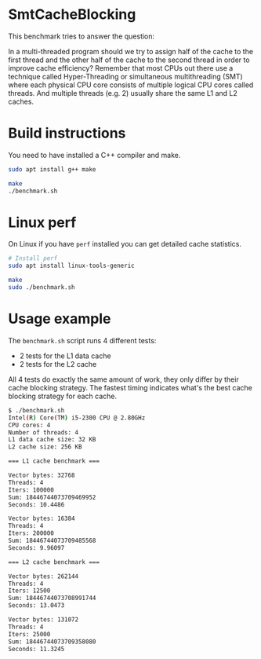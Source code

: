 # SmtCacheBlocking

This benchmark tries to answer the question:

In a multi-threaded program should we try to assign half of the cache
to the first thread and the other half of the cache to the second thread
in order to improve cache efficiency? Remember that most CPUs out there
use a technique called Hyper-Threading or simultaneous multithreading
(SMT) where each physical CPU core consists of multiple logical CPU cores
called threads. And multiple threads (e.g. 2) usually share the same L1
and L2 caches.

# Build instructions

You need to have installed a C++ compiler and make.

```bash
sudo apt install g++ make

make
./benchmark.sh
```

# Linux perf

On Linux if you have ```perf``` installed you can get detailed
cache statistics.

```bash
# Install perf
sudo apt install linux-tools-generic

make
sudo ./benchmark.sh
```

# Usage example

The ```benchmark.sh``` script runs 4 different tests:

* 2 tests for the L1 data cache
* 2 tests for the L2 cache

All 4 tests do exactly the same amount of work, they
only differ by their cache blocking strategy. The fastest
timing indicates what's the best cache blocking strategy
for each cache.


```bash
$ ./benchmark.sh 
Intel(R) Core(TM) i5-2300 CPU @ 2.80GHz
CPU cores: 4
Number of threads: 4
L1 data cache size: 32 KB
L2 cache size: 256 KB

=== L1 cache benchmark ===

Vector bytes: 32768
Threads: 4
Iters: 100000
Sum: 18446744073709469952
Seconds: 10.4486

Vector bytes: 16384
Threads: 4
Iters: 200000
Sum: 18446744073709485568
Seconds: 9.96097

=== L2 cache benchmark ===

Vector bytes: 262144
Threads: 4
Iters: 12500
Sum: 18446744073708991744
Seconds: 13.0473

Vector bytes: 131072
Threads: 4
Iters: 25000
Sum: 18446744073709358080
Seconds: 11.3245
```
